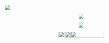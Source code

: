 <img src="https://user-images.githubusercontent.com/74038190/225813708-98b745f2-7d22-48cf-9150-083f1b00d6c9.gif">

<p align="center">
    <img src ="https://streak-stats.demolab.com/?user=JaredThacker&theme=tokyonight-duo">

<div align="center">
    <a href="https://discord.com/users/692872740662673441">
        <img src="https://lanyard.cnrad.dev/api/692872740662673441?idleMessage=:Exploring!">
</div>

<p align="center">

<div style="display: flex; flex-direction:row; justify-content: center;" className="gap-3">
    <a href="https://www.codewars.com/users/jaydeetee97" target="_blank" style="text-decoration:none;"><img src="https://www.codewars.com/users/jaydeetee97/badges/micro" height="21"></a>
    <a href="https://leetcode.com/u/jaydeetee97/" target="_blank"><img src="https://img.shields.io/badge/LeetCode-000000?style=for-the-badge&logo=LeetCode&logoColor=#d16c06" height="20"></a>
    <a href="https://www.hackerrank.com/profile/pricesmayvary302" target="_blank"><img src="https://ziadoua.github.io/m3-Markdown-Badges/badges/HackerRank/hackerrank2.svg" width="110" height="20"></a>
</div>

